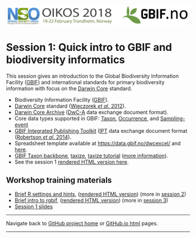 ![](../demo_data/NSO_2018_GBIF_NO.png "banner")


# Session 1: Quick intro to GBIF and biodiversity informatics

This session gives an introduction to the Global Biodiversity Information Facility ([GBIF](https://www.gbif.org)) and international standards for primary biodiversity information with focus on the [Darwin Core](http://rs.tdwg.org/dwc/terms/) standard.

 * Biodiversity Information Facility ([GBIF](https://www.gbif.org)).
 * [Darwin Core](http://rs.tdwg.org/dwc/terms/) standard ([Wieczorek *et al*. 2012](https://doi.org/10.1371/journal.pone.0029715)).
 * [Darwin Core Archive](http://rs.tdwg.org/dwc/terms/guides/text/) ([DwC-A](https://en.wikipedia.org/wiki/Darwin_Core_Archive) data exchange document format).
 * Core data types supported in GBIF: [Taxon](http://rs.gbif.org/core/dwc_taxon_2015-04-24.xml), [Occurrence](http://rs.gbif.org/core/dwc_occurrence_2015-07-02.xml), and [Sampling-event](http://rs.gbif.org/core/dwc_event_2016_06_21.xml)
 * [GBIF Integrated Publishing Toolkit](https://www.gbif.org/ipt) ([IPT](https://github.com/gbif/ipt/wiki/IPT2ManualNotes.wiki) data exchange document format ([Robertson *et al.* 2014](https://doi.org/10.1371/journal.pone.0102623)).
 * Spreadsheet template available at https://data.gbif.no/dwcexcel/ and [here](https://www.gbif.org/news/82852/new-darwin-core-spreadsheet-templates-simplify-data-preparation-and-publishing).
 * [GBIF Taxon backbone](https://doi.org/10.15468/39omei), [taxize](https://github.com/ropensci/taxize), [taxize tutorial](https://ropensci.org/tutorials/taxize_tutorial/) ([more information](http://gbif.blogspot.no/search?q=backbone)).
 * See the session 1 [rendered HTML version here](https://gbif-europe.github.io/nordic_oikos_2018_r/s1_gbif_intro/).


## Workshop training materials
 * [Brief R settings and hints](setup.md), ([rendered HTML version](https://gbif-europe.github.io/nordic_oikos_2018_r/s1_gbif_intro/setup.html)) (more in [session 2](../s2_r_intro))
 * [Brief intro to rgbif](gbif_intro.md), ([rendered HTML version](https://gbif-europe.github.io/nordic_oikos_2018_r/s1_gbif_intro/gbif_intro.html)) (more in [session 3](../s3_gbif_demo))
 * [Session 1 slides](slides)


***

Navigate back to [GitHub project home](https://github.com/GBIF-Europe/nordic_oikos_2018_r) or [GitHub.io html](https://gbif-europe.github.io/nordic_oikos_2018_r/) pages.

***

